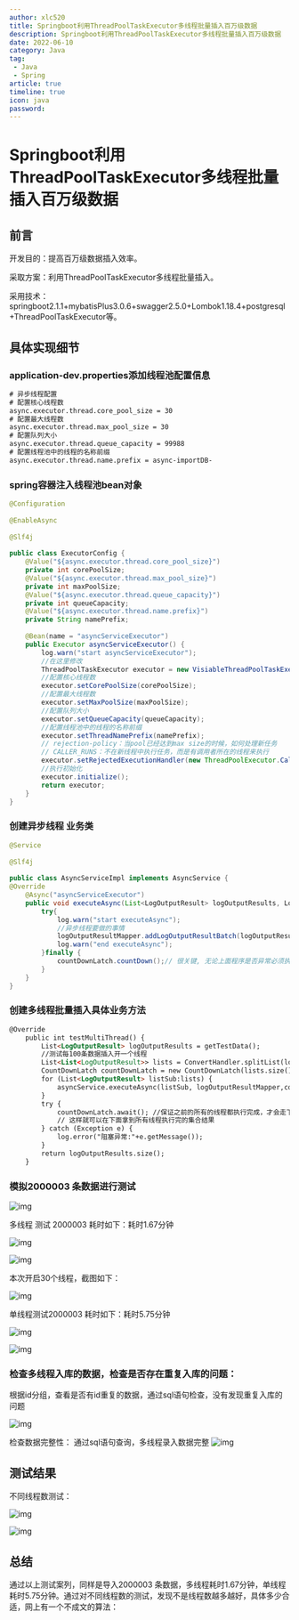 ```yaml
---
author: xlc520
title: Springboot利用ThreadPoolTaskExecutor多线程批量插入百万级数据
description: Springboot利用ThreadPoolTaskExecutor多线程批量插入百万级数据
date: 2022-06-10
category: Java
tag: 
 - Java
 - Spring
article: true
timeline: true
icon: java
password: 
---
```




# Springboot利用ThreadPoolTaskExecutor多线程批量插入百万级数据

## 前言

开发目的：提高百万级数据插入效率。

采取方案：利用ThreadPoolTaskExecutor多线程批量插入。

采用技术：springboot2.1.1+mybatisPlus3.0.6+swagger2.5.0+Lombok1.18.4+postgresql+ThreadPoolTaskExecutor等。

## **具体实现细节**

### application-dev.properties添加线程池配置信息

```html
# 异步线程配置
# 配置核心线程数
async.executor.thread.core_pool_size = 30
# 配置最大线程数
async.executor.thread.max_pool_size = 30
# 配置队列大小
async.executor.thread.queue_capacity = 99988
# 配置线程池中的线程的名称前缀
async.executor.thread.name.prefix = async-importDB-
```

### spring容器注入线程池bean对象

```java
@Configuration
 
@EnableAsync
 
@Slf4j
 
public class ExecutorConfig {
    @Value("${async.executor.thread.core_pool_size}")
    private int corePoolSize;
    @Value("${async.executor.thread.max_pool_size}")
    private int maxPoolSize;
    @Value("${async.executor.thread.queue_capacity}")
    private int queueCapacity;
    @Value("${async.executor.thread.name.prefix}")
    private String namePrefix;
 
    @Bean(name = "asyncServiceExecutor")
    public Executor asyncServiceExecutor() {
        log.warn("start asyncServiceExecutor");
        //在这里修改
        ThreadPoolTaskExecutor executor = new VisiableThreadPoolTaskExecutor();
        //配置核心线程数
        executor.setCorePoolSize(corePoolSize);
        //配置最大线程数
        executor.setMaxPoolSize(maxPoolSize);
        //配置队列大小
        executor.setQueueCapacity(queueCapacity);
        //配置线程池中的线程的名称前缀
        executor.setThreadNamePrefix(namePrefix);
        // rejection-policy：当pool已经达到max size的时候，如何处理新任务
        // CALLER_RUNS：不在新线程中执行任务，而是有调用者所在的线程来执行
        executor.setRejectedExecutionHandler(new ThreadPoolExecutor.CallerRunsPolicy());
        //执行初始化
        executor.initialize();
        return executor;
    }
}
```

### 创建异步线程 业务类

```java
@Service
 
@Slf4j
 
public class AsyncServiceImpl implements AsyncService {
@Override
    @Async("asyncServiceExecutor")
    public void executeAsync(List<LogOutputResult> logOutputResults, LogOutputResultMapper logOutputResultMapper, CountDownLatch countDownLatch) {
        try{
            log.warn("start executeAsync");
            //异步线程要做的事情
            logOutputResultMapper.addLogOutputResultBatch(logOutputResults);
            log.warn("end executeAsync");
        }finally {
            countDownLatch.countDown();// 很关键, 无论上面程序是否异常必须执行countDown,否则await无法释放
        }
    }
}
```

### 创建多线程批量插入具体业务方法

```html
@Override
    public int testMultiThread() {
        List<LogOutputResult> logOutputResults = getTestData();
        //测试每100条数据插入开一个线程
        List<List<LogOutputResult>> lists = ConvertHandler.splitList(logOutputResults, 100);
        CountDownLatch countDownLatch = new CountDownLatch(lists.size());
        for (List<LogOutputResult> listSub:lists) {
            asyncService.executeAsync(listSub, logOutputResultMapper,countDownLatch);
        }
        try {
            countDownLatch.await(); //保证之前的所有的线程都执行完成，才会走下面的；
            // 这样就可以在下面拿到所有线程执行完的集合结果
        } catch (Exception e) {
            log.error("阻塞异常:"+e.getMessage());
        }
        return logOutputResults.size();
    }
```

### 模拟2000003 条数据进行测试

![img](https://static.xlc520.ml/blogImage/20191225121702208.png)

 

多线程 测试 2000003 耗时如下：耗时1.67分钟

![img](https://static.xlc520.ml/blogImage/2019122512171971.png)

 

![img](https://static.xlc520.ml/blogImage/20191225121745132.png)

本次开启30个线程，截图如下：

![img](https://static.xlc520.ml/blogImage/20191225121812550.png)

 

单线程测试2000003 耗时如下：耗时5.75分钟

![img](https://static.xlc520.ml/blogImage/20191225121832495.png)

![img](https://static.xlc520.ml/blogImage/20191225121848593.png)

 

### 检查多线程入库的数据，检查是否存在重复入库的问题：

根据id分组，查看是否有id重复的数据，通过sql语句检查，没有发现重复入库的问题

![img](https://static.xlc520.ml/blogImage/2019122512191274.png)

 

检查数据完整性： 通过sql语句查询，多线程录入数据完整
![img](https://static.xlc520.ml/blogImage/20191225122051393.png)

## 测试结果

不同线程数测试：

![img](https://static.xlc520.ml/blogImage/2019122512213611.png)

 

![img](https://img-blog.csdnimg.cn/20191225122203925.png)

## 总结

通过以上测试案列，同样是导入2000003 条数据，多线程耗时1.67分钟，单线程耗时5.75分钟。通过对不同线程数的测试，发现不是线程数越多越好，具体多少合适，网上有一个不成文的算法：


 